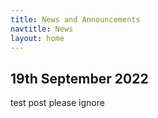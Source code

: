 ```yaml
---
title: News and Announcements
navtitle: News
layout: home
---
```


## 19th September 2022
test post please ignore